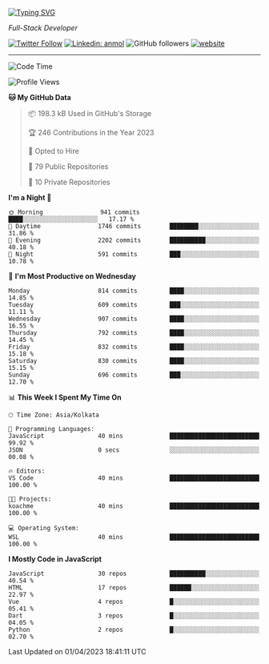 [![Typing SVG](https://readme-typing-svg.herokuapp.com?lines=HI%2C+I'm+Tonal;I'm+a+Full+Stack+Developer)](https://git.io/typing-svg)

<p><em>Full-Stack Developer</em></p>

[![Twitter Follow](https://img.shields.io/twitter/follow/tonalmathew?style=flat)](https://twitter.com/intent/follow?screen_name=tonalmathew)
[![Linkedin: anmol](https://img.shields.io/badge/tonal-mathew?style=flat-square&logo=Linkedin&logoColor=white&link=https://www.linkedin.com/in/tonal-mathew/)](https://www.linkedin.com/in/tonal-mathew/)
![GitHub followers](https://img.shields.io/github/followers/tonalmathew?label=Follow&style=social)
[![website](https://img.shields.io/badge/Website-46a2f1.svg?&style=flat-square&logo=Google-Chrome&logoColor=white&link=http://tonalmathew.github.io/)](http://tonalmathew.github.io/)

---
<!--START_SECTION:waka-->
![Code Time](http://img.shields.io/badge/Code%20Time-996%20hrs%2040%20mins-blue)

![Profile Views](http://img.shields.io/badge/Profile%20Views-0-blue)

**🐱 My GitHub Data** 

> 📦 198.3 kB Used in GitHub's Storage 
 > 
> 🏆 246 Contributions in the Year 2023
 > 
> 💼 Opted to Hire
 > 
> 📜 79 Public Repositories 
 > 
> 🔑 10 Private Repositories 
 > 
**I'm a Night 🦉** 

```text
🌞 Morning                941 commits         ████░░░░░░░░░░░░░░░░░░░░░   17.17 % 
🌆 Daytime                1746 commits        ████████░░░░░░░░░░░░░░░░░   31.86 % 
🌃 Evening                2202 commits        ██████████░░░░░░░░░░░░░░░   40.18 % 
🌙 Night                  591 commits         ███░░░░░░░░░░░░░░░░░░░░░░   10.78 % 
```
📅 **I'm Most Productive on Wednesday** 

```text
Monday                   814 commits         ████░░░░░░░░░░░░░░░░░░░░░   14.85 % 
Tuesday                  609 commits         ███░░░░░░░░░░░░░░░░░░░░░░   11.11 % 
Wednesday                907 commits         ████░░░░░░░░░░░░░░░░░░░░░   16.55 % 
Thursday                 792 commits         ████░░░░░░░░░░░░░░░░░░░░░   14.45 % 
Friday                   832 commits         ████░░░░░░░░░░░░░░░░░░░░░   15.18 % 
Saturday                 830 commits         ████░░░░░░░░░░░░░░░░░░░░░   15.15 % 
Sunday                   696 commits         ███░░░░░░░░░░░░░░░░░░░░░░   12.70 % 
```


📊 **This Week I Spent My Time On** 

```text
🕑︎ Time Zone: Asia/Kolkata

💬 Programming Languages: 
JavaScript               40 mins             █████████████████████████   99.92 % 
JSON                     0 secs              ░░░░░░░░░░░░░░░░░░░░░░░░░   00.08 % 

🔥 Editors: 
VS Code                  40 mins             █████████████████████████   100.00 % 

🐱‍💻 Projects: 
koachme                  40 mins             █████████████████████████   100.00 % 

💻 Operating System: 
WSL                      40 mins             █████████████████████████   100.00 % 
```

**I Mostly Code in JavaScript** 

```text
JavaScript               30 repos            ██████████░░░░░░░░░░░░░░░   40.54 % 
HTML                     17 repos            ██████░░░░░░░░░░░░░░░░░░░   22.97 % 
Vue                      4 repos             █░░░░░░░░░░░░░░░░░░░░░░░░   05.41 % 
Dart                     3 repos             █░░░░░░░░░░░░░░░░░░░░░░░░   04.05 % 
Python                   2 repos             █░░░░░░░░░░░░░░░░░░░░░░░░   02.70 % 
```




 Last Updated on 01/04/2023 18:41:11 UTC
<!--END_SECTION:waka-->
